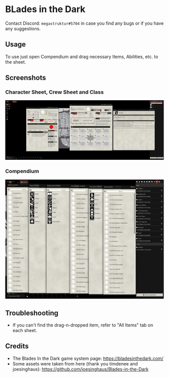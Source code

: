 # BLades in the Dark

Contact Discord: `megastruktur#5704` in case you find any bugs or if you have any suggestions.

## Usage

To use just open Compendium and drag necessary Items, Abilities, etc. to the sheet.

## Screenshots

### Character Sheet, Crew Sheet and Class
![alt screen][screenshot_all]

### Compendium
![alt screen][screenshot_compendium]

## Troubleshooting
- If you can't find the drag-n-dropped item, refer to "All Items" tab on each sheet.

## Credits
- The Blades In the Dark game system page: https://bladesinthedark.com/
- Some assets were taken from here (thank you  timdenee and joesinghaus): https://github.com/joesinghaus/Blades-in-the-Dark


[screenshot_all]: ./images/screenshot_all.png "screenshot_all"
[screenshot_compendium]: ./images/screenshot_compendium.png "screenshot_compendium"
